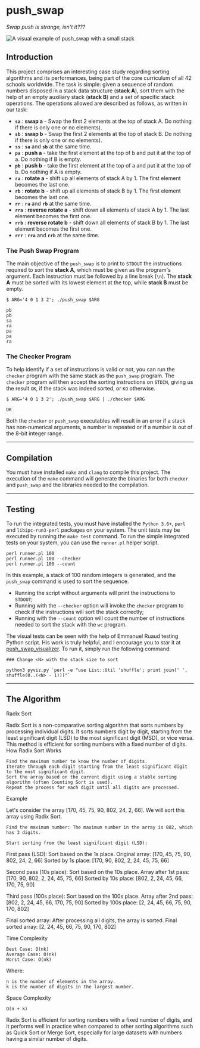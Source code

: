 # push\_swap

_Swap push is strange, isn't it???_

![A visual example of push_swap with a small stack](./assets/push_swap_small.gif)

## Introduction

This project comprises an interesting case study regarding sorting algorithms and its performances, being part of the core curriculum of all 42 schools worldwide. The task is simple: given a sequence of random numbers disposed in a stack data structure (**stack A**), sort them with the help of an empty auxiliary stack (**stack B**) and a set of specific stack operations. The operations allowed are described as follows, as written in our task:

- **`sa`** : **swap a** - Swap the first 2 elements at the top of stack A. Do nothing if there is only one or no elements).
- **`sb`** : **swap b** - Swap the first 2 elements at the top of stack B. Do nothing if there is only one or no elements).
- **`ss`** : **`sa`** and **`sb`** at the same time.
- **`pa`** : **push a** - take the first element at the top of b and put it at the top of a. Do nothing if B is empty.
- **`pb`** : **push b** - take the first element at the top of a and put it at the top of b. Do nothing if A is empty.
- **`ra`** : **rotate a** - shift up all elements of stack A by 1. The first element becomes the last one.
- **`rb`** : **rotate b** - shift up all elements of stack B by 1. The first element becomes the last one.
- **`rr`** : **`ra`** and **`rb`** at the same time.
- **`rra`** : **reverse rotate a** - shift down all elements of stack A by 1. The last element becomes the first one.
- **`rrb`** : **reverse rotate b** - shift down all elements of stack B by 1. The last element becomes the first one.
- **`rrr`** : **`rra`** and **`rrb`** at the same time.

### The Push Swap Program

The main objective of the `push_swap` is to print to `STDOUT` the instructions required to sort the **stack A**, which must be given as the program's argument. Each instruction must be followed by a line break (`\n`). The **stack A** must be sorted with its lowest element at the top, while **stack B** must be empty.

```shell
$ ARG='4 0 1 3 2'; ./push_swap $ARG

pb
pb
sa
ra
pa
pa
ra
```

### The Checker Program

To help identify if a set of instructions is valid or not, you can run the `checker` program with the same stack as the `push_swap` program. The `checker` program will then accept the sorting instructions on `STDIN`, giving us the result `OK`, if the stack was indeed sorted, or `KO` otherwise.


```shell
$ ARG='4 0 1 3 2'; ./push_swap $ARG | ./checker $ARG

OK
```

Both the `checker` or `push_swap` executables will result in an error if a stack has non-numerical arguments, a number is repeated or if a number is out of the 8-bit integer range.

---

## Compilation

You must have installed `make` and `clang` to compile this project. The execution of the `make` command will generate the binaries for both `checker` and `push_swap` and the libraries needed to the compilation.

---

## Testing

To run the integrated tests, you must have installed the `Python 3.6+`, `perl` and `libipc-run3-perl` packages on your system. The unit tests may be executed by running the `make test` command. To run the simple integrated tests on your system, you can use the `runner.pl` helper script.

```shell
perl runner.pl 100
perl runner.pl 100 --checker
perl runner.pl 100 --count
```

In this example, a stack of 100 random integers is generated, and the `push_swap` command is used to sort the sequence.

- Running the script without arguments will print the instructions to `STDOUT`;
- Running with the `--checker` option will invoke the `checker` program to check if the instructions will sort the stack correctly;
- Running with the `--count` option will count the number of instructions needed to sort the stack with the `wc` program.

The visual tests can be seen with the help of Emmanuel Ruaud testing Python script. His work is truly helpful, and I encourage you to star it at [push_swap_visualizer](https://github.com/o-reo/push_swap_visualizer). To run it, simply run the following command:

```shell
### Change <N> with the stack size to sort

python3 pyviz.py `perl -e "use List::Util 'shuffle'; print join(' ', shuffle(0..(<N> - 1)))"`
```

---

## The Algorithm

Radix Sort

Radix Sort is a non-comparative sorting algorithm that sorts numbers by processing individual digits. It sorts numbers digit by digit, starting from the least significant digit (LSD) to the most significant digit (MSD), or vice versa. This method is efficient for sorting numbers with a fixed number of digits.
How Radix Sort Works

    Find the maximum number to know the number of digits.
    Iterate through each digit starting from the least significant digit to the most significant digit.
    Sort the array based on the current digit using a stable sorting algorithm (often Counting Sort is used).
    Repeat the process for each digit until all digits are processed.

Example

Let's consider the array [170, 45, 75, 90, 802, 24, 2, 66]. We will sort this array using Radix Sort.

    Find the maximum number: The maximum number in the array is 802, which has 3 digits.

    Start sorting from the least significant digit (LSD):

First pass (LSD): Sort based on the 1s place.
Original array: [170, 45, 75, 90, 802, 24, 2, 66]
Sorted by 1s place: [170, 90, 802, 2, 24, 45, 75, 66]

Second pass (10s place): Sort based on the 10s place.
Array after 1st pass: [170, 90, 802, 2, 24, 45, 75, 66]
Sorted by 10s place: [802, 2, 24, 45, 66, 170, 75, 90]

Third pass (100s place): Sort based on the 100s place.
Array after 2nd pass: [802, 2, 24, 45, 66, 170, 75, 90]
Sorted by 100s place: [2, 24, 45, 66, 75, 90, 170, 802]

Final sorted array: After processing all digits, the array is sorted.
Final sorted array: [2, 24, 45, 66, 75, 90, 170, 802]

Time Complexity

    Best Case: O(nk)
    Average Case: O(nk)
    Worst Case: O(nk)

Where:

    n is the number of elements in the array.
    k is the number of digits in the largest number.

Space Complexity

    O(n + k)

Radix Sort is efficient for sorting numbers with a fixed number of digits, and it performs well in practice when compared to other sorting algorithms such as Quick Sort or Merge Sort, especially for large datasets with numbers having a similar number of digits.
